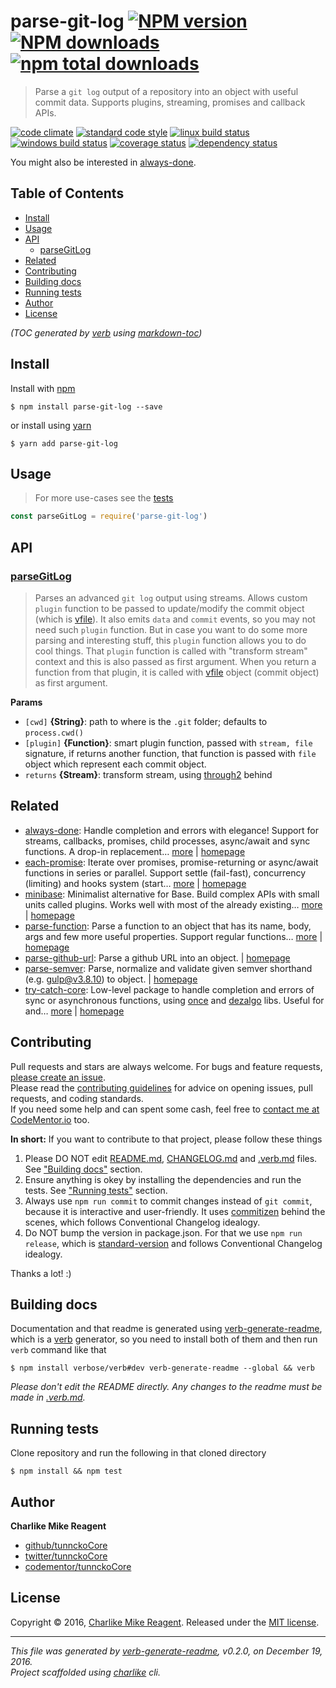 # parse-git-log [![NPM version](https://img.shields.io/npm/v/parse-git-log.svg?style=flat)](https://www.npmjs.com/package/parse-git-log) [![NPM downloads](https://img.shields.io/npm/dm/parse-git-log.svg?style=flat)](https://npmjs.org/package/parse-git-log) [![npm total downloads][downloads-img]][downloads-url]

> Parse a `git log` output of a repository into an object with useful commit data. Supports plugins, streaming, promises and callback APIs.

[![code climate][codeclimate-img]][codeclimate-url] 
[![standard code style][standard-img]][standard-url] 
[![linux build status][travis-img]][travis-url] 
[![windows build status][appveyor-img]][appveyor-url] 
[![coverage status][coveralls-img]][coveralls-url] 
[![dependency status][david-img]][david-url]

You might also be interested in [always-done](https://github.com/hybridables/always-done#readme).

## Table of Contents
- [Install](#install)
- [Usage](#usage)
- [API](#api)
  * [parseGitLog](#parsegitlog)
- [Related](#related)
- [Contributing](#contributing)
- [Building docs](#building-docs)
- [Running tests](#running-tests)
- [Author](#author)
- [License](#license)

_(TOC generated by [verb](https://github.com/verbose/verb) using [markdown-toc](https://github.com/jonschlinkert/markdown-toc))_

## Install
Install with [npm](https://www.npmjs.com/)

```
$ npm install parse-git-log --save
```

or install using [yarn](https://yarnpkg.com)

```
$ yarn add parse-git-log
```

## Usage
> For more use-cases see the [tests](test.js)

```js
const parseGitLog = require('parse-git-log')
```

## API

### [parseGitLog](index.js#L48)

> Parses an advanced `git log` output using
streams. Allows custom `plugin` function to be passed
to update/modify the commit object (which is [vfile][]).
It also emits `data` and `commit` events, so you may not
need such `plugin` function. But in case you want to do some
more parsing and interesting stuff, this `plugin` function
allows you to do cool things. That `plugin` function is called
with "transform stream" context and this is also passed as
first argument. When you return a function from that plugin,
it is called with [vfile][] object (commit object) as first argument.

**Params**

* `[cwd]` **{String}**: path to where is the `.git` folder; defaults to `process.cwd()`    
* `[plugin]` **{Function}**: smart plugin function, passed with `stream, file` signature, if returns another function, that function is passed with `file` object which represent each commit object.    
* `returns` **{Stream}**: transform stream, using [through2][] behind  

## Related
- [always-done](https://www.npmjs.com/package/always-done): Handle completion and errors with elegance! Support for streams, callbacks, promises, child processes, async/await and sync functions. A drop-in replacement… [more](https://github.com/hybridables/always-done#readme) | [homepage](https://github.com/hybridables/always-done#readme "Handle completion and errors with elegance! Support for streams, callbacks, promises, child processes, async/await and sync functions. A drop-in replacement for [async-done][] - pass 100% of its tests plus more")
- [each-promise](https://www.npmjs.com/package/each-promise): Iterate over promises, promise-returning or async/await functions in series or parallel. Support settle (fail-fast), concurrency (limiting) and hooks system (start… [more](https://github.com/tunnckocore/each-promise#readme) | [homepage](https://github.com/tunnckocore/each-promise#readme "Iterate over promises, promise-returning or async/await functions in series or parallel. Support settle (fail-fast), concurrency (limiting) and hooks system (start, beforeEach, afterEach, finish)")
- [minibase](https://www.npmjs.com/package/minibase): Minimalist alternative for Base. Build complex APIs with small units called plugins. Works well with most of the already existing… [more](https://github.com/node-minibase/minibase#readme) | [homepage](https://github.com/node-minibase/minibase#readme "Minimalist alternative for Base. Build complex APIs with small units called plugins. Works well with most of the already existing [base][] plugins.")
- [parse-function](https://www.npmjs.com/package/parse-function): Parse a function to an object that has its name, body, args and few more useful properties. Support regular functions… [more](https://github.com/tunnckocore/parse-function#readme) | [homepage](https://github.com/tunnckocore/parse-function#readme "Parse a function to an object that has its name, body, args and few more useful properties. Support regular functions, async/await, arrow and generator functions.")
- [parse-github-url](https://www.npmjs.com/package/parse-github-url): Parse a github URL into an object. | [homepage](https://github.com/jonschlinkert/parse-github-url "Parse a github URL into an object.")
- [parse-semver](https://www.npmjs.com/package/parse-semver): Parse, normalize and validate given semver shorthand (e.g. gulp@v3.8.10) to object. | [homepage](https://github.com/tunnckocore/parse-semver#readme "Parse, normalize and validate given semver shorthand (e.g. gulp@v3.8.10) to object.")
- [try-catch-core](https://www.npmjs.com/package/try-catch-core): Low-level package to handle completion and errors of sync or asynchronous functions, using [once][] and [dezalgo][] libs. Useful for and… [more](https://github.com/hybridables/try-catch-core#readme) | [homepage](https://github.com/hybridables/try-catch-core#readme "Low-level package to handle completion and errors of sync or asynchronous functions, using [once][] and [dezalgo][] libs. Useful for and used in higher-level libs such as [always-done][] to handle completion of anything.")

## Contributing
Pull requests and stars are always welcome. For bugs and feature requests, [please create an issue](https://github.com/tunnckoCore/parse-git-log/issues/new).  
Please read the [contributing guidelines](CONTRIBUTING.md) for advice on opening issues, pull requests, and coding standards.  
If you need some help and can spent some cash, feel free to [contact me at CodeMentor.io](https://www.codementor.io/tunnckocore?utm_source=github&utm_medium=button&utm_term=tunnckocore&utm_campaign=github) too.

**In short:** If you want to contribute to that project, please follow these things

1. Please DO NOT edit [README.md](README.md), [CHANGELOG.md](CHANGELOG.md) and [.verb.md](.verb.md) files. See ["Building docs"](#building-docs) section.
2. Ensure anything is okey by installing the dependencies and run the tests. See ["Running tests"](#running-tests) section.
3. Always use `npm run commit` to commit changes instead of `git commit`, because it is interactive and user-friendly. It uses [commitizen][] behind the scenes, which follows Conventional Changelog idealogy.
4. Do NOT bump the version in package.json. For that we use `npm run release`, which is [standard-version][] and follows Conventional Changelog idealogy.

Thanks a lot! :)

## Building docs
Documentation and that readme is generated using [verb-generate-readme][], which is a [verb][] generator, so you need to install both of them and then run `verb` command like that

```
$ npm install verbose/verb#dev verb-generate-readme --global && verb
```

_Please don't edit the README directly. Any changes to the readme must be made in [.verb.md](.verb.md)._

## Running tests
Clone repository and run the following in that cloned directory

```
$ npm install && npm test
```

## Author
**Charlike Mike Reagent**

+ [github/tunnckoCore](https://github.com/tunnckoCore)
+ [twitter/tunnckoCore](http://twitter.com/tunnckoCore)
+ [codementor/tunnckoCore](https://codementor.io/tunnckoCore)

## License
Copyright © 2016, [Charlike Mike Reagent](http://i.am.charlike.online). Released under the [MIT license](LICENSE).

***

_This file was generated by [verb-generate-readme](https://github.com/verbose/verb-generate-readme), v0.2.0, on December 19, 2016._  
_Project scaffolded using [charlike][] cli._

[always-done]: https://github.com/hybridables/always-done
[async-done]: https://github.com/gulpjs/async-done
[base]: https://github.com/node-base/base
[charlike]: https://github.com/tunnckocore/charlike
[commitizen]: https://github.com/commitizen/cz-cli
[dezalgo]: https://github.com/npm/dezalgo
[once]: https://github.com/isaacs/once
[standard-version]: https://github.com/conventional-changelog/standard-version
[through2]: https://github.com/rvagg/through2
[verb-generate-readme]: https://github.com/verbose/verb-generate-readme
[verb]: https://github.com/verbose/verb
[vfile]: https://github.com/wooorm/vfile

[downloads-url]: https://www.npmjs.com/package/parse-git-log
[downloads-img]: https://img.shields.io/npm/dt/parse-git-log.svg

[codeclimate-url]: https://codeclimate.com/github/tunnckoCore/parse-git-log
[codeclimate-img]: https://img.shields.io/codeclimate/github/tunnckoCore/parse-git-log.svg

[travis-url]: https://travis-ci.org/tunnckoCore/parse-git-log
[travis-img]: https://img.shields.io/travis/tunnckoCore/parse-git-log/master.svg?label=linux

[appveyor-url]: https://ci.appveyor.com/project/tunnckoCore/parse-git-log
[appveyor-img]: https://img.shields.io/appveyor/ci/tunnckoCore/parse-git-log/master.svg?label=windows

[coveralls-url]: https://coveralls.io/r/tunnckoCore/parse-git-log
[coveralls-img]: https://img.shields.io/coveralls/tunnckoCore/parse-git-log.svg

[david-url]: https://david-dm.org/tunnckoCore/parse-git-log
[david-img]: https://img.shields.io/david/tunnckoCore/parse-git-log.svg

[standard-url]: https://github.com/feross/standard
[standard-img]: https://img.shields.io/badge/code%20style-standard-brightgreen.svg

